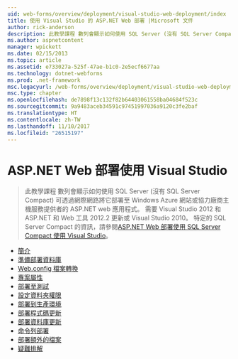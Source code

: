 ```yaml
---
uid: web-forms/overview/deployment/visual-studio-web-deployment/index
title: 使用 Visual Studio 的 ASP.NET Web 部署 |Microsoft 文件
author: rick-anderson
description: 此教學課程 數列會顯示如何使用 SQL Server (沒有 SQL Server Compact) 可透過網際網路將它部署為 t 的 ASP.NET web 應用程式...
ms.author: aspnetcontent
manager: wpickett
ms.date: 02/15/2013
ms.topic: article
ms.assetid: e733027a-525f-47ae-b1c0-2e5ecf6677aa
ms.technology: dotnet-webforms
ms.prod: .net-framework
msc.legacyurl: /web-forms/overview/deployment/visual-studio-web-deployment
msc.type: chapter
ms.openlocfilehash: de7898f13c132f82b64403061558ba04684f523c
ms.sourcegitcommit: 9a9483aceb34591c97451997036a9120c3fe2baf
ms.translationtype: HT
ms.contentlocale: zh-TW
ms.lasthandoff: 11/10/2017
ms.locfileid: "26515197"
---
```

<a name="aspnet-web-deployment-using-visual-studio"></a>ASP.NET Web 部署使用 Visual Studio
====================
> 此教學課程 數列會顯示如何使用 SQL Server (沒有 SQL Server Compact) 可透過網際網路將它部署至 Windows Azure 網站或協力廠商主機服務提供者的 ASP.NET web 應用程式。 需要 Visual Studio 2012 和 ASP.NET 和 Web 工具 2012.2 更新或 Visual Studio 2010。 特定的 SQL Server Compact 的資訊，請參閱[ASP.NET Web 部署使用 SQL Server Compact 使用 Visual Studio](../../older-versions-getting-started/deployment-to-a-hosting-provider/deployment-to-a-hosting-provider-introduction-1-of-12.md)。


- [簡介](introduction.md)
- [準備部署資料庫](preparing-databases.md)
- [Web.config 檔案轉換](web-config-transformations.md)
- [專案屬性](project-properties.md)
- [部署至測試](deploying-to-iis.md)
- [設定資料夾權限](setting-folder-permissions.md)
- [部署到生產環境](deploying-to-production.md)
- [部署程式碼更新](deploying-a-code-update.md)
- [部署資料庫更新](deploying-a-database-update.md)
- [命令列部署](command-line-deployment.md)
- [部署額外的檔案](deploying-extra-files.md)
- [疑難排解](troubleshooting.md)
